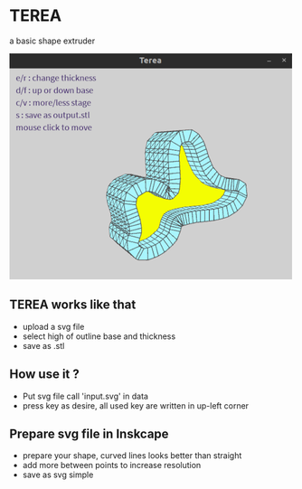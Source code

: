# TEREA
a basic shape extruder

![TeraaExample](imgs/terea.png)

## TEREA works like that

  - upload a svg file
  - select high of outline base and thickness
  - save as .stl
 
## How use it ?

 - Put svg file call 'input.svg' in data 
 - press key as desire, all used key are written in up-left corner


## Prepare svg file in Inskcape
 - prepare your shape, curved lines looks better than straight
 - add more between points to increase resolution
 - save as svg simple
